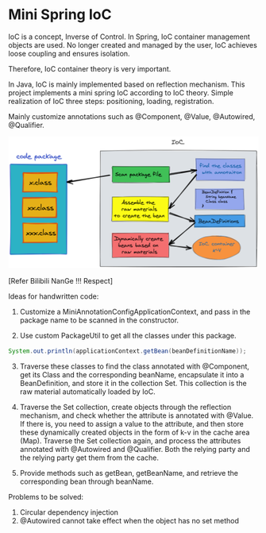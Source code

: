 # Mini Spring IoC 
IoC is a concept, Inverse of Control.
In Spring, IoC container management objects are used. No longer created and managed by the user, IoC achieves loose coupling and ensures isolation.

Therefore, IoC container theory is very important.

In Java, IoC is mainly implemented based on reflection mechanism. This project implements a mini spring IoC according to IoC theory.
Simple realization of IoC three steps: positioning, loading, registration.

Mainly customize annotations such as @Component, @Value, @Autowired, @Qualifier.

![image-20211106183507002](README/image-20211106183507002.png)

[Refer Bilibili NanGe !!! Respect]



Ideas for handwritten code:

1. Customize a MiniAnnotationConfigApplicationContext, and pass in the package name to be scanned in the constructor.

2. Use custom PackageUtil to get all the classes under this package.

```java
System.out.println(applicationContext.getBean(beanDefinitionName));
```

3. Traverse these classes to find the class annotated with @Component, get its Class and the corresponding beanName, encapsulate it into a BeanDefinition, and store it in the collection Set. This collection is the raw material automatically loaded by IoC.

4. Traverse the Set collection, create objects through the reflection mechanism, and check whether the attribute is annotated with @Value. If there is, you need to assign a value to the attribute, and then store these dynamically created objects in the form of k-v in the cache area (Map).
Traverse the Set collection again, and process the attributes annotated with @Autowired and @Qualifier. Both the relying party and the relying party get them from the cache.

5. Provide methods such as getBean, getBeanName, and retrieve the corresponding bean through beanName.



Problems to be solved:

1. Circular dependency injection
2. @Autowired cannot take effect when the object has no set method